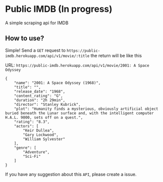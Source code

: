 # Public IMDB (In progress)

A simple scraping api for IMDB

## How to use?
Simple! Send a `GET` request to `https://public-imdb.herokuapp.com/api/v1/movie/:title` the return will be like this

URL: `https://public-imdb.herokuapp.com/api/v1/movie/2001: A Space Odyssey`
```
{
    "name": "2001: A Space Odyssey (1968)",
    "title": "",
    "release_date": "1968",
    "content_rating": "G",
    "duration": "2h 29min",
    "director": "Stanley Kubrick",
    "plot": "Humanity finds a mysterious, obviously artificial object buried beneath the Lunar surface and, with the intelligent computer H.A.L. 9000, sets off on a quest.",
    "rating": "8.3",
    "actors": [
        "Keir Dullea",
        "Gary Lockwood",
        "William Sylvester"
    ],
    "genre": [
        "Adventure",
        "Sci-Fi"
    ]
}
```

If you have any suggestion about this `API`, please create a issue.
